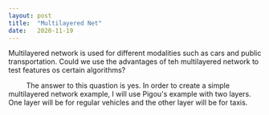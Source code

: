 ```yaml
---
layout: post
title:  "Multilayered Net"
date:   2020-11-19
---
```



<p class="intro"><span class="dropcap">M</span>ultilayered network is used for different modalities such as cars and public transportation. Could we use the advantages of teh multilayered network to test features os certain algorithms?</p>

<!-- just type out the text without html -->
&nbsp;&nbsp;&nbsp;&nbsp;&nbsp;&nbsp;&nbsp;&nbsp; The answer to this quastion is yes. In order to create a simple multilayered network example, I will use Pigou's example with two layers. One layer will be for regular vehicles and the other layer will be
for taxis. 
